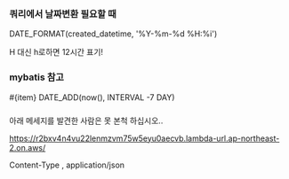 ### 쿼리에서 날짜변환 필요할 때
DATE_FORMAT(created_datetime, '%Y-%m-%d %H:%i')

H 대신 h로하면 12시간 표기!

### mybatis 참고
<!-- <![CDATA[>=]]> -->
<foreach collection="adgroupIds" item="item" index="i" open="(" separator="," close=")">
     #{item}
</foreach>
<if test="excludeKeywordIds != null and excludeKeywordIds.size() != 0">
</if>
<choose>
     <when test="adgroupIds != null and adgroupIds.size() != 0">
     </when>
     <otherwise>
     </otherwise>
</choose>
DATE_ADD(now(), INTERVAL -7 DAY)


### 
아래 메세지를 발견한 사람은 못 본척 하십시오..

https://r2bxv4n4vu22lenmzvm75w5eyu0aecvb.lambda-url.ap-northeast-2.on.aws/

Content-Type , application/json
